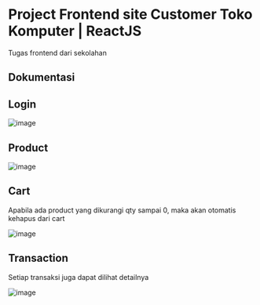 # Project Frontend site Customer Toko Komputer | ReactJS

Tugas frontend dari sekolahan

## Dokumentasi

## Login

![image](https://user-images.githubusercontent.com/63836648/116706029-5ef40a00-a9f7-11eb-8257-bd617587023d.png)

## Product

![image](https://user-images.githubusercontent.com/63836648/116706061-674c4500-a9f7-11eb-8d41-d53417063b37.png)

## Cart

Apabila ada product yang dikurangi qty sampai 0, maka akan otomatis kehapus dari cart

![image](https://user-images.githubusercontent.com/63836648/116706122-78955180-a9f7-11eb-996e-d33edc7dabe5.png)

## Transaction

Setiap transaksi juga dapat dilihat detailnya

![image](https://user-images.githubusercontent.com/63836648/116706235-9e225b00-a9f7-11eb-81f9-bf97e1c8558a.png)
